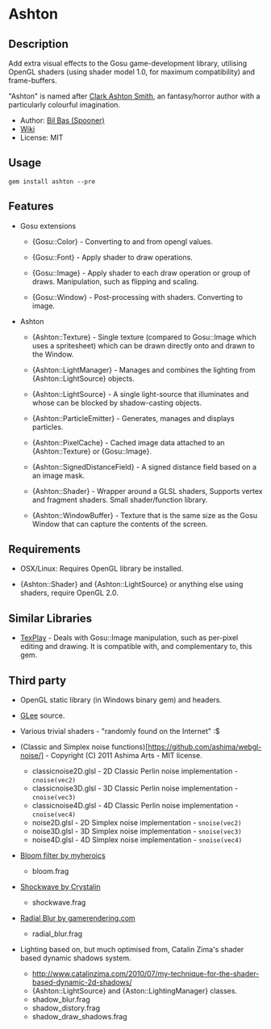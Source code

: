 Ashton
======

Description
-----------

Add extra visual effects to the Gosu game-development library, utilising OpenGL shaders (using shader model 1.0, for maximum compatibility) and frame-buffers.

"Ashton" is named after [Clark Ashton Smith](http://en.wikipedia.org/wiki/Clark_Ashton_Smith), an fantasy/horror author
with a particularly colourful imagination.

- Author: [Bil Bas (Spooner)](http://spooner.github.com/)
- [Wiki](https://github.com/Spooner/ashton/wiki)
- License: MIT

Usage
-----

    gem install ashton --pre

Features
--------

* Gosu extensions
    - {Gosu::Color} - Converting to and from opengl values.

    - {Gosu::Font} - Apply shader to draw operations.

    - {Gosu::Image} - Apply shader to each draw operation or group of draws. Manipulation, such as flipping and scaling.

    - {Gosu::Window} - Post-processing with shaders. Converting to image.

* Ashton
    - {Ashton::Texture} - Single texture (compared to Gosu::Image which uses a spritesheet) which can be drawn directly onto and drawn to the Window.

    - {Ashton::LightManager} -  Manages and combines the lighting from {Ashton::LightSource} objects.

    - {Ashton::LightSource} -  A single light-source that illuminates and whose can be blocked by shadow-casting objects.

    - {Ashton::ParticleEmitter} - Generates, manages and displays particles.

    - {Ashton::PixelCache} - Cached image data attached to an {Ashton::Texture} or {Gosu::Image}.

    - {Ashton::SignedDistanceField} - A signed distance field based on a an image mask.

    - {Ashton::Shader} -  Wrapper around a GLSL shaders, Supports vertex and fragment shaders. Small shader/function library.

    - {Ashton::WindowBuffer} - Texture that is the same size as the Gosu Window that can capture the contents of the screen.

Requirements
------------

* OSX/Linux: Requires OpenGL library be installed.

* {Ashton::Shader} and {Ashton::LightSource} or anything else using shaders, require OpenGL 2.0.

Similar Libraries
-----------------

- [TexPlay](https://github.com/banister/texplay) - Deals with Gosu::Image manipulation, such as per-pixel editing and drawing. It is compatible with, and complementary to, this gem.

Third party
-----------

- OpenGL static library (in Windows binary gem) and headers.
- [GLee](http://elf-stone.com/glee.php) source.

- Various trivial shaders - "randomly found on the Internet" :$

- (Classic and Simplex noise functions)[https://github.com/ashima/webgl-noise/] - Copyright (C) 2011 Ashima Arts - MIT license.
  * classicnoise2D.glsl - 2D Classic Perlin noise implementation - `cnoise(vec2)`
  * classicnoise3D.glsl - 3D Classic Perlin noise implementation - `cnoise(vec3)`
  * classicnoise4D.glsl - 4D Classic Perlin noise implementation - `cnoise(vec4)`
  * noise2D.glsl - 2D Simplex noise implementation - `snoise(vec2)`
  * noise3D.glsl - 3D Simplex noise implementation - `snoise(vec3)`
  * noise4D.glsl - 4D Simplex noise implementation - `snoise(vec4)`

- [Bloom filter by myheroics](http://myheroics.wordpress.com/2008/09/04/glsl-bloom-shader/)
  * bloom.frag

- [Shockwave by Crystalin](http://empire-defense.crystalin.fr/blog/2d_shock_wave_texture_with_shader)
  * shockwave.frag

- [Radial Blur by gamerendering.com](http://www.gamerendering.com/2008/12/20/radial-blur-filter/)
  * radial_blur.frag

- Lighting based on, but much optimised from, Catalin Zima's shader based dynamic shadows system.
  * http://www.catalinzima.com/2010/07/my-technique-for-the-shader-based-dynamic-2d-shadows/
  * {Ashton::LightSource} and {Aston::LightingManager} classes.
  * shadow_blur.frag
  * shadow_distory.frag
  * shadow_draw_shadows.frag




